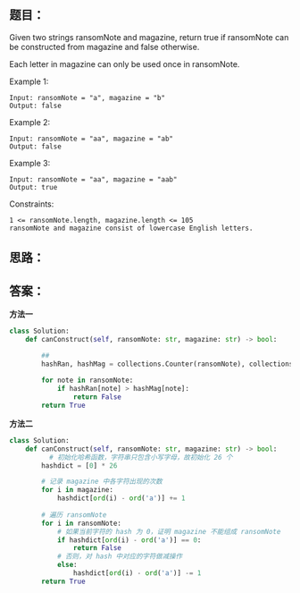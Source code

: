 ## 题目：
Given two strings ransomNote and magazine, return true if ransomNote can be constructed from magazine and false otherwise.

Each letter in magazine can only be used once in ransomNote.

 
Example 1:
```
Input: ransomNote = "a", magazine = "b"
Output: false
```
Example 2:
```
Input: ransomNote = "aa", magazine = "ab"
Output: false
```
Example 3:
```
Input: ransomNote = "aa", magazine = "aab"
Output: true
``` 

Constraints:
```
1 <= ransomNote.length, magazine.length <= 105
ransomNote and magazine consist of lowercase English letters.
```

## 思路：


## 答案：
**方法一**
```python
class Solution:
    def canConstruct(self, ransomNote: str, magazine: str) -> bool:

        ##
        hashRan, hashMag = collections.Counter(ransomNote), collections.Counter(magazine)
        
        for note in ransomNote:
            if hashRan[note] > hashMag[note]:
                return False
        return True
```
**方法二**
```python
class Solution:
    def canConstruct(self, ransomNote: str, magazine: str) -> bool:
          # 初始化哈希函数，字符串只包含小写字母，故初始化 26 个
        hashdict = [0] * 26

        # 记录 magazine 中各字符出现的次数
        for i in magazine:
            hashdict[ord(i) - ord('a')] += 1
        
        # 遍历 ransomNote
        for i in ransomNote:
            # 如果当前字符的 hash 为 0，证明 magazine 不能组成 ransomNote
            if hashdict[ord(i) - ord('a')] == 0:
                return False
            # 否则，对 hash 中对应的字符做减操作
            else:
                hashdict[ord(i) - ord('a')] -= 1
        return True

```
